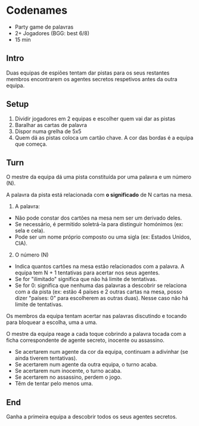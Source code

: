 # Codenames

- Party game de palavras
- 2+ Jogadores (BGG: best 6/8)
- 15 min

## Intro

Duas equipas de espiões tentam dar pistas para os seus restantes membros encontrarem os agentes secretos respetivos antes da outra equipa.


## Setup

1. Dividir jogadores em 2 equipas e escolher quem vai dar as pistas
2. Baralhar as cartas de palavra
3. Dispor numa grelha de 5x5
4. Quem dá as pistas coloca um cartão chave. A cor das bordas é a equipa que começa.

## Turn

O mestre da equipa dá uma pista constituída por uma palavra e um número (N).

A palavra da pista está relacionada com **o significado** de N cartas na mesa.

1. A palavra:
  - Não pode constar dos cartões na mesa nem ser um derivado deles.
  - Se necessário, é permitido soletrá-la para distinguir homónimos (ex: sela e cela).
  - Pode ser um nome próprio composto ou uma sigla (ex: Estados Unidos, CIA).
2. O número (N)
  - Indica quantos cartões na mesa estão relacionados com a palavra.
    A equipa tem N + 1 tentativas para acertar nos seus agentes.
  - Se for "ilimitado" significa que não há limite de tentativas.
  - Se for 0: significa que nenhuma das palavras a descobrir se relaciona com a da pista
    (ex: estão 4 países e 2 outras cartas na mesa, posso dizer "países: 0" para escolherem as outras duas).
    Nesse caso não há limite de tentativas.

Os membros da equipa tentam acertar nas palavras discutindo e tocando para bloquear a escolha, uma a uma.

O mestre da equipa reage a cada toque cobrindo a palavra tocada com a ficha correspondente de agente secreto, inocente ou assassino.

- Se acertarem num agente da cor da equipa, continuam a adivinhar (se ainda tiverem tentativas).
- Se acertarem num agente da outra equipa, o turno acaba.
- Se acertarem num inocente, o turno acaba.
- Se acertarem no assassino, perdem o jogo.
- Têm de tentar pelo menos uma.

## End

Ganha a primeira equipa a descobrir todos os seus agentes secretos.
